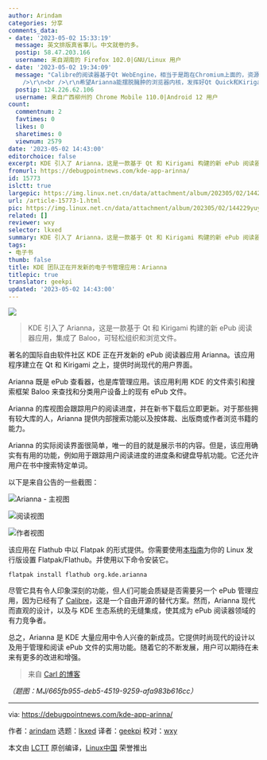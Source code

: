 ```yaml
---
author: Arindam
categories: 分享
comments_data:
- date: '2023-05-02 15:33:19'
  message: 英文排版真省事儿。中文就卷的多。
  postip: 58.47.203.166
  username: 来自湖南的 Firefox 102.0|GNU/Linux 用户
- date: '2023-05-02 19:34:09'
  message: "Calibre的阅读器基于Qt WebEngine，相当于是跑在Chromium上面的，资源开销不容忽视。而且，阅读器的UI有一部分直接用Web实现，与原生界面有些割裂。幸运的是，Calibre优化做的足，阅读体验还挺流畅。<br
    />\r\n<br />\r\n希望Arianna能摆脱臃肿的浏览器内核，发挥好Qt Quick和Kirigami的实力，来个突破吧。"
  postip: 124.226.62.106
  username: 来自广西柳州的 Chrome Mobile 110.0|Android 12 用户
count:
  commentnum: 2
  favtimes: 0
  likes: 0
  sharetimes: 0
  viewnum: 2579
date: '2023-05-02 14:43:00'
editorchoice: false
excerpt: KDE 引入了 Arianna，这是一款基于 Qt 和 Kirigami 构建的新 ePub 阅读器应用，集成了 Baloo，可轻松组织和浏览文件。
fromurl: https://debugpointnews.com/kde-app-arinna/
id: 15773
islctt: true
largepic: https://img.linux.net.cn/data/attachment/album/202305/02/144229yuyuecfuueeujue6.png
url: /article-15773-1.html
pic: https://img.linux.net.cn/data/attachment/album/202305/02/144229yuyuecfuueeujue6.png.thumb.jpg
related: []
reviewer: wxy
selector: lkxed
summary: KDE 引入了 Arianna，这是一款基于 Qt 和 Kirigami 构建的新 ePub 阅读器应用，集成了 Baloo，可轻松组织和浏览文件。
tags:
- 电子书
thumb: false
title: KDE 团队正在开发新的电子书管理应用：Arianna
titlepic: true
translator: geekpi
updated: '2023-05-02 14:43:00'
---
```


![](https://img.linux.net.cn/data/attachment/album/202305/02/144229yuyuecfuueeujue6.png)



> 
> KDE 引入了 Arianna，这是一款基于 Qt 和 Kirigami 构建的新 ePub 阅读器应用，集成了 Baloo，可轻松组织和浏览文件。
> 
> 
> 


著名的国际自由软件社区 KDE 正在开发新的 ePub 阅读器应用 Arianna。该应用程序建立在 Qt 和 Kirigami 之上，提供时尚现代的用户界面。


Arianna 既是 ePub 查看器，也是库管理应用。该应用利用 KDE 的文件索引和搜索框架 Baloo 来查找和分类用户设备上的现有 ePub 文件。


Arianna 的库视图会跟踪用户的阅读进度，并在新书下载后立即更新。对于那些拥有较大库的人，Arianna 提供内部搜索功能以及按体裁、出版商或作者浏览书籍的能力。


Arianna 的实际阅读界面很简单，唯一的目的就是展示书的内容。但是，该应用确实有有用的功能，例如用于跟踪用户阅读进度的进度条和键盘导航功能。它还允许用户在书中搜索特定单词。


以下是来自公告的一些截图：


![Arianna - 主视图](https://img.linux.net.cn/data/attachment/album/202305/02/150035j3g06d161m9m9z1u.jpg)


![阅读视图](https://img.linux.net.cn/data/attachment/album/202305/02/150043zh8l9dqhnttnede9.jpg)


![作者视图](https://img.linux.net.cn/data/attachment/album/202305/02/150049z94i6jznyqijja6y.jpg)


该应用在 Flathub 中以 Flatpak 的形式提供。你需要使用[本指南](https://www.debugpoint.com/how-to-install-flatpak-apps-ubuntu-linux/)为你的 Linux 发行版设置 Flatpak/Flathub。并使用以下命令安装它。



```
flatpak install flathub org.kde.arianna

```

尽管它具有令人印象深刻的功能，但人们可能会质疑是否需要另一个 ePub 管理应用，因为已经有了 [Calibre](https://calibre-ebook.com/)，这是一个自由开源的替代方案。然而，Arianna 现代而直观的设计，以及与 KDE 生态系统的无缝集成，使其成为 ePub 阅读器领域的有力竞争者。


总之，Arianna 是 KDE 大量应用中令人兴奋的新成员。它提供时尚现代的设计以及用于管理和阅读 ePub 文件的实用功能。随着它的不断发展，用户可以期待在未来有更多的改进和增强。



> 
> 来自 [Carl 的博客](https://carlschwan.eu/2023/04/13/announcing-arianna-1.0/)
> 
> 
> 


*（题图：MJ/665fb955-deb5-4519-9259-afa983b616cc）*




---


via: <https://debugpointnews.com/kde-app-arinna/>


作者：[arindam](https://debugpointnews.com/author/dpicubegmail-com/) 选题：[lkxed](https://github.com/lkxed/) 译者：[geekpi](https://github.com/geekpi) 校对：[wxy](https://github.com/wxy)


本文由 [LCTT](https://github.com/LCTT/TranslateProject) 原创编译，[Linux中国](https://linux.cn/) 荣誉推出